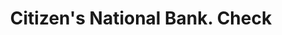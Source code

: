 ---
doi: 10.7916/D8BP1DXG
date_other: '1860'
date_other_textual: 1860-1869
form: printed ephemera
genre:
- Checks (bank checks)
name:
- Citizen's National Bank
object_in_context_url: https://biggert.cul.columbia.edu/items/view/ave_biggert_01338
subject_hierarchical_geographic:
- Urbana, Ohio, United States
subject_name:
- Citizen's National Bank
title: Citizen's National Bank. Check
sort_title: Citizen's National Bank. Check
call_number: ave_biggert_01338
coordinates:
- 40.11083333333333,-83.75138888888888
pid: ave_biggert_01338
identifiers: ave_biggert_01338
thumbnail: https://derivativo-1.library.columbia.edu/iiif/2/ldpd:343210/full/!256,256/0/native.jpg
permalink: /biggert/ave_biggert_01338/
layout: iiif-image-page
---